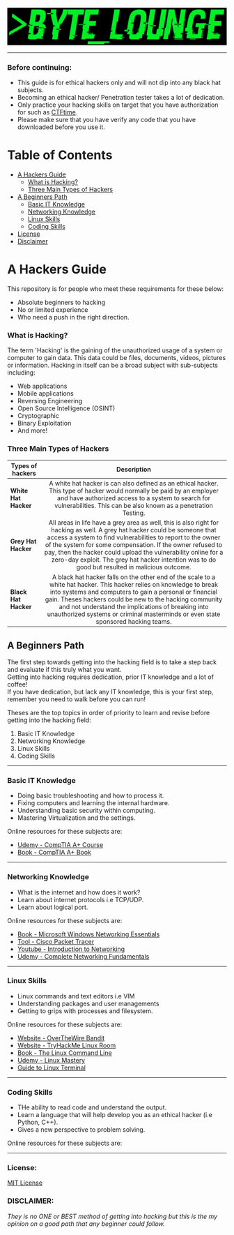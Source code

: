 ![Banner](BYTE_LOUNGE_BANNER.png)

---

### Before continuing:

* This guide is for ethical hackers only and will not dip into any black hat subjects.
* Becoming an ethical hacker/ Penetration tester takes a lot of dedication.
* Only practice your hacking skills on target that you have authorization for such as [CTFtime](https://ctftime.org/).
* Please make sure that you have verify any code that you have downloaded before you use it.

#   Table of Contents
* [A Hackers Guide](#A-Hackers-Guide)
    * [What is Hacking?](#What-is-Hacking-?)
    * [Three Main Types of Hackers](#Three-Main-Types-of-Hackers)
* [A Beginners Path](#A-Beginners-Path)
    * [Basic IT Knowledge](#Basic-IT-Knowledge)
    * [Networking Knowledge](#Networking-Knowledge)
    * [Linux Skills](#Linux-Skills)
    * [Coding Skills](#Coding-Skills)
* [License](#Licence)
* [Disclaimer](#Disclaimer)


# A Hackers Guide

This repository is for  people who meet these requirements for these below:

* Absolute beginners to hacking
* No or limited experience
* Who need a push in the right direction.  

### What is Hacking?
The term 'Hacking' is the gaining of the unauthorized usage of a system or computer to gain data. 
This data could be files, documents, videos, pictures or information. Hacking in itself can be a broad subject with sub-subjects including:

* Web applications
* Mobile applications
* Reversing Engineering 
* Open Source Intelligence (OSINT)
* Cryptographic
* Binary Exploitation
* And more!

### Three Main Types of Hackers
| Types of hackers  | Description   |
| -------------     |:-------------:|
| **White Hat Hacker**  | A white hat hacker is can also defined as an ethical hacker. This type of hacker would normally be paid by an employer and have authorized access to a system to search for vulnerabilities. This can be also known as a  penetration Testing. | 
| **Grey Hat Hacker**   | All areas in life have a grey area as well, this is also right for hacking as well. A grey hat hacker could be someone that access a system to find vulnerabilities to report to the owner of the system for some compensation. If the owner refused to pay, then the hacker could upload the vulnerability online for a zero-day exploit. The grey hat hacker intention was to do good but resulted in malicious outcome.  |
| **Black Hat Hacker**  | A black hat hacker falls on the other end of the scale to a white hat hacker. This hacker relies on knowledge to break into systems and computers to gain a personal or financial gain. Theses hackers could be new to the hacking community and not understand the implications of breaking into unauthorized systems or criminal masterminds or even state sponsored hacking teams.   |


## A Beginners Path
The first step towards getting into the hacking field is to take a step back and evaluate if this truly what you want.  
Getting into hacking requires dedication, prior IT knowledge and a lot of coffee!  
If you have dedication, but lack any IT knowledge, this is your first step, remember you need to walk before you can run!  

Theses are the top topics in order of priority to learn and revise before getting into the hacking field:  
1. Basic IT Knowledge
2. Networking Knowledge
3. Linux Skills
4. Coding Skills

---

### Basic IT Knowledge
* Doing basic troubleshooting and how to process it.  
* Fixing computers and learning the internal hardware.  
* Understanding basic security within computing.  
* Mastering Virtualization and the settings.

Online resources for these subjects are:
* [Udemy - CompTIA A+ Course](https://www.udemy.com/course/new-comptia-a-2019-certification-1001-the-total-course/)
* [Book - CompTIA A+ Book](https://www.amazon.co.uk/CompTIA-Certification-Guide-220-1001-220-1002/dp/1260454037)

---

### Networking Knowledge
* What is the internet and how does it work?
* Learn about internet protocols i.e TCP/UDP.
* Learn about logical port.

Online resources for these subjects are:
* [Book - Microsoft Windows Networking Essentials](https://www.amazon.co.uk/Microsoft-Windows-Networking-Essentials-Darril/dp/1118016858)
* [Tool - Cisco Packet Tracer](https://www.netacad.com/courses/packet-tracer)
* [Youtube - Introduction to Networking](https://www.youtube.com/watch?v=cNwEVYkx2Kk&list=PLDQaRcbiSnqF5U8ffMgZzS7fq1rHUI3Q8)
* [Udemy - Complete Networking Fundamentals](https://www.udemy.com/course/complete-networking-fundamentals-course-ccna-start/)

---

### Linux Skills
* Linux commands and text editors i.e VIM
* Understanding packages and user managements
* Getting to grips with processes and filesystem.

Online resources for these subjects are:
* [Website - OverTheWire Bandit](https://overthewire.org/wargames/bandit/)
* [Website - TryHackMe Linux Room](https://tryhackme.com/room/linux1)
* [Book - The Linux Command Line](https://www.amazon.co.uk/Linux-Command-Line-2nd/dp/1593279523/ref=sr_1_1?dchild=1&keywords=linux+commands&qid=1610666871&s=books&sr=1-1)
* [Udemy - Linux Mastery](https://www.udemy.com/course/linux-mastery/)
* [Guide to Linux Terminal](https://www.youtube.com/watch?v=s3ii48qYBxA)

---

### Coding Skills
* THe ability to read code and understand the output.
* Learn a language that will help develop you as an ethical hacker (i.e Python, C++).
* Gives a new perspective to problem solving.

Online resources for these subjects are:

---


### License:
[MIT License](LICENSE.md)

### DISCLAIMER:  
*They is no ONE or BEST method of getting into hacking but this is the my opinion on a good path that any beginner could follow.*
